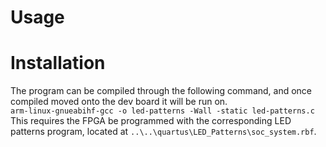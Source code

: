 # Usage

# Installation

The program can be compiled through the following command, and once compiled moved onto the dev board it will be run on.  
`arm-linux-gnueabihf-gcc -o led-patterns -Wall -static led-patterns.c`  
 This requires the FPGA be programmed with the corresponding LED patterns program, located at `..\..\quartus\LED_Patterns\soc_system.rbf`.
